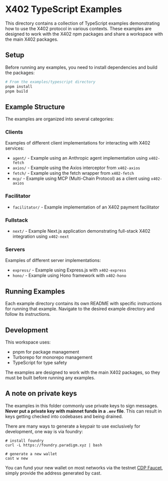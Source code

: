 # X402 TypeScript Examples

This directory contains a collection of TypeScript examples demonstrating how to use the X402 protocol in various contexts. These examples are designed to work with the X402 npm packages and share a workspace with the main X402 packages.

## Setup

Before running any examples, you need to install dependencies and build the packages:

```bash
# From the examples/typescript directory
pnpm install
pnpm build
```

## Example Structure

The examples are organized into several categories:

### Clients

Examples of different client implementations for interacting with X402 services:

- `agent/` - Example using an Anthropic agent implementation using `x402-fetch`
- `axios/` - Example using the Axios interceptor from `x402-axios`
- `fetch/` - Example using the fetch wrapper from `x402-fetch`
- `mcp/` - Example using MCP (Multi-Chain Protocol) as a client using `x402-axios`

### Facilitator

- `facilitator/` - Example implementation of an X402 payment facilitator

### Fullstack

- `next/` - Example Next.js application demonstrating full-stack X402 integration using `x402-next`

### Servers

Examples of different server implementations:

- `express/` - Example using Express.js with `x402-express`
- `hono/` - Example using Hono framework with `x402-hono`

## Running Examples

Each example directory contains its own README with specific instructions for running that example. Navigate to the desired example directory and follow its instructions.

## Development

This workspace uses:

- pnpm for package management
- Turborepo for monorepo management
- TypeScript for type safety

The examples are designed to work with the main X402 packages, so they must be built before running any examples.

## A note on private keys

The examples in this folder commonly use private keys to sign messages. **Never put a private key with mainnet funds in a `.env` file**. This can result in keys getting checked into codebases and being drained.

There are many ways to generate a keypair to use exclusively for development, one way is via foundry:

```
# install foundry
curl -L https://foundry.paradigm.xyz | bash

# generate a new wallet
cast w new
```

You can fund your new wallet on most networks via the testnet [CDP Faucet](https://portal.cdp.coinbase.com/products/faucet), simply provide the address generated by cast.
